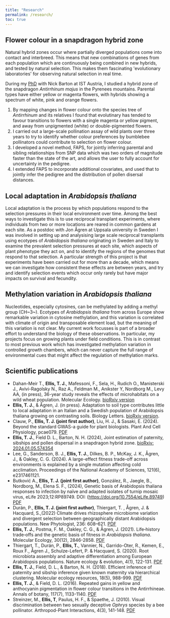 ```yaml
---
title: "Research"
permalink: /research/
toc: true
---
```


## Flower colour in a snapdragon hybrid zone

Natural hybrid zones occur where partially diverged populations come into contact and interbreed.
This means that new combinations of genes from each population which are continuously being combined in new hybrids, and tested by natural selection.
This makes them fascinating 'evolutionary laboratories' for observing natural selection in real time.

During my [PhD](https://research-explorer.app.ist.ac.at/download/1398/5106/IST-2016-526-v1%2B1_Ellis_signed_thesis.pdf) with Nick Barton at IST Austria, I studied a hybrid zone of the snapdragon *Antirrhinum majus* in the Pyrenees mountains. Parental types have either yellow or magenta flowers, with hybrids showing a spectrum of white, pink and orange flowers. 

1. By mapping changes in flower colour onto the species tree of *Antirrhinum* and its relatives I found that evolutinary has tended to favour transitions to flowers with a single magenta or yellow pigment, and away from unpigmented (white) or double-pigmented flowers.
2. I carried out a large-scale pollination assay of wild plants over three years to try to identify whether colour preferences by bumblebee pollinators could contribute to selection on flower colour.
3. I developed a novel method, FAPS, for jointly inferring parental and sibling relationships from SNP data which was two orders of magnitude faster than the state of the art, and allows the user to fully account for uncertainty in the pedigree. 
4. I extended FAPS to incorporate additional covariates, and used that to jointly infer the pedigree and the distribution of pollen disersal distances.

## Local adaptation in *Arabidopsis thaliana*

Local adaptation is the process by which populations respond to the selection pressures in their local environment over time.
Among the best ways to investigate this is to use reciprocal transplant experiments, where individuals from two or more locations are reared in common gardens at each site.
As a postdoc with Jon Ågren at Uppsala university in Sweden I was involved in setting up and analysising large scale reciprocal transplants using ecotypes of *Arabidopsis thaliana* originating in Sweden and Italy to examine the prevalent selection pressures at each site, which aspects of plant phenotype they act on, and to identify the regions of the genomes that respond to that selection.
A particular strength of this project is that experiments have been carried out for more than a decade, which means we can investigate how consistent these effects are between years, and try and identify selection events which occur only rarely but have major impacts on survival and fecundity.

## Methylation variation in *Arabidopsis thaliana*

Nucleotides, especially cytosines, can be methylated by adding a methyl group (CH~3~).
Ecotypes of *Arabidopsis thaliana* from across Europe show remarkable variation in cytosine methylation, and this variation is correlated with climate of origin and transposable element load, but the meaning of this variation is not clear.
My current work focusses is part of a broader effort to understand the biology of these observations.
In particular, my projects focus on growing plants under field conditions.
This is in contrast to most previous work which has investigated methylation variation in controlled growth chambers, which can never capture the full range of environmental cues that might affect the regulation of methylation marks.

## Scientific publications

- Dahan-Meir T., **Ellis, T. J.**, Mafessoni, F., Sela, H., Rudich O., Manisterski J., Avivi-Ragolsky N., Raz A., Feldman M., Anikster Y, Nordborg M., Levy AA, (in press), 36-year study reveals the effects of microhabitats on a wild wheat population. Molecular Ecology. [bioRxiv version](https://doi.org/10.1101/2022.01.10.475641)
- **Ellis, T. J.**, & Ågren, J. (in press). Adaptation to soil type contributes little to local adaptation in an Italian and a Swedish population of Arabidopsis thaliana growing on contrasting soils. Biology Letters. [bioRxiv version](https://doi.org/10.1101/2024.04.24.590956).
- Clauw, P., **Ellis, T. J. (joint first author)**, Liu, H. J., & Sasaki, E. (2024). Beyond the standard GWAS-a guide for plant biologists. Plant And Cell Physiology, pcae079. [PDF](/assets/pdfs/2024_clauw_etal.pdf)
- **Ellis, T. J.**, Field D. L., Barton, N. H. (2024), Joint estimation of paternity, sibships and pollen dispersal in a snapdragon hybrid zone. [bioRxiv: 2024.01.05.574354](https://doi.org/10.1101/2024.01.05.574354)
- Lee, G., Sanderson, B. J., **Ellis, T. J.**, Dilkes, B. P., McKay, J. K., Ågren, J., & Oakley, C. G. (2024). A large-effect fitness trade-off across environments is explained by a single mutation affecting cold acclimation. Proceedings of the National Academy of Sciences, 121(6), e2317461121.
- Butković A., **Ellis, T. J. (joint first author)**, González, R., Jaegle, B., Nordborg, M., Elena S. F., (2024), Genetic basis of Arabidopsis thaliana responses to infection by naïve and adapted isolates of turnip mosaic virus, eLife 2023;12:RP89749. DOI: (https://doi.org/10.7554/eLife.89749) [PDF](/assets/pdfs/2023_butkovic_etal.pdf)
- Durán, P., **Ellis, T. J. (joint first author)**, Thiergart, T. , Ågren, J. & Hacquard, S.,(2022) Climate drives rhizosphere microbiome variation and divergent selection between geographically distant Arabidopsis populations. New Phytologist, 236: 608–621. [PDF](/assets/pdfs/2022_duran_etal.pdf)
- **Ellis, T. J.**, Postma, F. M., Oakley, C. G., & Ågren, J. (2021). Life‐history trade‐offs and the genetic basis of fitness in *Arabidopsis thaliana*. Molecular Ecology, 30(12), 2846-2858. [PDF](/assets/pdfs/2021_fecundity_components.pdf)
- Thiergart, T., Durán, P., **Ellis, T.**, Vannier, N., Garrido-Oter, R., Kemen, E., Roux F., Ågren J., Schulze-Lefert, P. & Hacquard, S. (2020). Root microbiota assembly and adaptive differentiation among European Arabidopsis populations. Nature ecology & evolution, 4(1), 122-131. [PDF](/assets/pdfs/2019_thiergart.pdf)
- **Ellis, T. J.**, Field, D. L., & Barton, N. H. (2018). Efficient inference of paternity and sibship inference given known maternity via hierarchical clustering. Molecular ecology resources, 18(5), 988-999. [PDF](/assets/pdfs/2018_FAPS_paper.pdf)
- **Ellis, T. J.**, & Field, D. L. (2016). Repeated gains in yellow and anthocyanin pigmentation in flower colour transitions in the Antirrhineae. Annals of botany, 117(7), 1133-1140. [PDF](/assets/pdfs/2016_floral_transitions.pdf)
- Streinzer, M., **Ellis, T**, Paulus, H. F., & Spaethe, J. (2010). Visual discrimination between two sexually deceptive *Ophrys* species by a bee pollinator. Arthropod-Plant Interactions, 4(3), 141-148. [PDF](/assets/pdfs/2010_Streinzer.pdf)